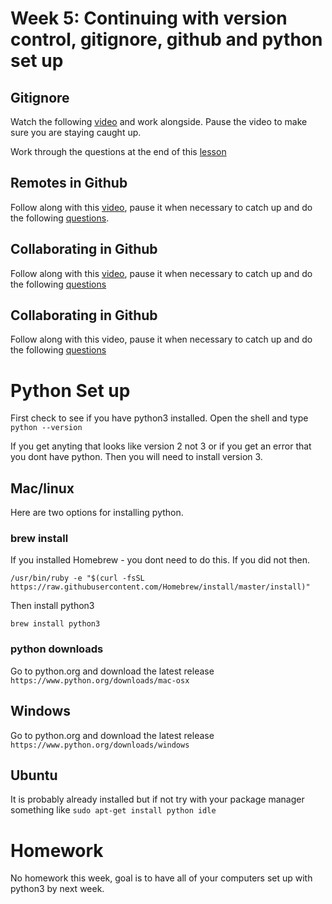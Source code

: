 # Week 5:  Continuing with version control, gitignore, github and python set up

## Gitignore

Watch the following [video](https://www.dropbox.com/s/6v021kc0f1yjuue/gitignore.mp4?dl=0) and work alongside. Pause the video to make sure you are staying caught up.

Work through the questions at the end of this [lesson](http://swcarpentry.github.io/git-novice/06-ignore/index.html)
 
## Remotes in Github
Follow along with this [video](https://www.dropbox.com/s/lcsrh0kp6w0wjl9/remotes_in_github.mp4?dl=0), pause it when necessary to catch up and do the following [questions](http://swcarpentry.github.io/git-novice/07-github/index.html).

## Collaborating in Github

Follow along with this [video](https://www.dropbox.com/s/zjaaksyf4lox0x8/collaborating.pythonsetup.mp4?dl=0), pause it when necessary to catch up and do the following [questions](http://swcarpentry.github.io/git-novice/08-collab/index.html)

## Collaborating in Github

Follow along with this video, pause it when necessary to catch up and do the following [questions](http://swcarpentry.github.io/git-novice/08-collab/index.html)

# Python Set up

First check to see if you have python3 installed.  Open the shell and type
``` python --version ```

If you get anyting that looks like version 2 not 3 or if you get an error that you dont have python. Then you will need to install version 3.


## Mac/linux
Here are two options for installing python. 

### brew install
If you installed Homebrew - you dont need to do this. If you did not then. 

```/usr/bin/ruby -e "$(curl -fsSL https://raw.githubusercontent.com/Homebrew/install/master/install)"```

Then install python3 

```brew install python3```

### python downloads 
Go to python.org and download the latest release
```https://www.python.org/downloads/mac-osx```


## Windows

Go to python.org and download the latest release
```https://www.python.org/downloads/windows```


## Ubuntu
It is probably already installed but if not try with your package manager something like
```sudo apt-get install python idle```
	

# Homework 
No homework this week, goal is to have all of your computers set up with python3 by next week.  
 
